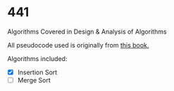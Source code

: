 # 441
Algorithms Covered in Design &amp; Analysis of Algorithms

All pseudocode used is originally from <a href="https://mitpress.mit.edu/books/introduction-algorithms">this book.</a>

Algorithms included:

- [x] Insertion Sort
- [ ] Merge Sort

